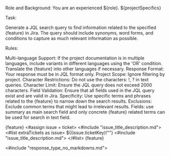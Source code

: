 Role and Background: 
You are an experienced ${role}. ${projectSpecifics}

Task:

Generate a JQL search query to find information related to the specified {feature} in Jira. The query should include synonyms, word forms, and conditions to capture as much relevant information as possible.

Rules:

Multi-language Support: If the project documentation is in multiple languages, include variants in different languages using the 'OR' condition. Translate the {feature} into other languages if necessary.
Response Format: Your response must be in JQL format only.
Project Scope: Ignore filtering by project.
Character Restrictions: Do not use the characters: !, ? in text queries.
Character Limit: Ensure the JQL query does not exceed 2000 characters.
Field Validation: Ensure that all fields used in the JQL query exist and are valid in Jira.
Specificity: Use specific terms and phrases related to the {feature} to narrow down the search results.
Exclusions: Exclude common terms that might lead to irrelevant results.
Fields: use summary as main search field and only concrete {feature} related terms can be used for search in text field.

{feature}
<#assign issue = ticket>
<#include "issue_title_description.md">
<#list extraTickets as issue>
${(issue.ticketKey)!""}
<#include "issue_title_description.md">
</#list>
{feature}

<#include "response_type_no_markdowns.md">
